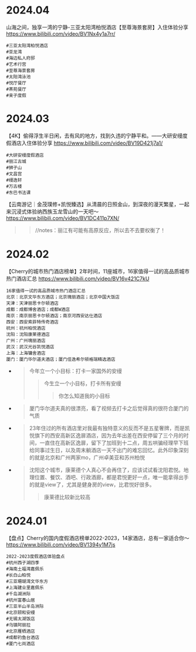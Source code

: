 
# 2024.04

山海之间，独享一湾的宁静-三亚太阳湾柏悦酒店【至尊海景套房】入住体验分享 https://www.bilibili.com/video/BV1Nx4y1a7rr/
```console
#三亚太阳湾柏悦酒店
#亚龙湾
#海边私人府邸
#艺术行宫
#至尊海景套房
#太阳湾泳池
#悦厅餐厅
#茶苑餐厅
#亲子度假
```

# 2024.03

【4K】偷得浮生半日闲，去有风的地方，找到久违的宁静平和。——大研安缦度假酒店入住体验分享 https://www.bilibili.com/video/BV19D421j7a1/
```console
#大研安缦度假酒店
#丽江古城
#狮子山
#文昌宫
#缦逸轩
#万古楼
#东巴书法课
```

【云南游记｜金茂璞修+凯悦臻选】从清晨的日照金山，到深夜的漫天繁星，一起来沉浸式体验纳西族玉龙雪山的一天吧～ https://www.bilibili.com/video/BV1DC411p7XN/
>> //notes：丽江有可能有高原反应，所以去不去要权衡了！

# 2024.02

【Cherry的城市热门酒店榜单】2年时间，11座城市，16家值得一试的高品质城市热门酒店汇总 https://www.bilibili.com/video/BV16v421C7kU
```console
16家值得一试的高品质城市热门酒店汇总
北京：北京文华东方酒店；北京瑰丽酒店；北京中国大饭店
天津：天津丽思卡尔顿酒店
成都：成都博舍酒店；成都W酒店
南京：南京丽思卡尔顿酒店；南京河西安达仕酒店
西安：西安索菲特传奇酒店
杭州：杭州柏悦酒店
沈阳：沈阳康莱德酒店
广州：广州瑰丽酒店
武汉：武汉光谷凯悦酒店
上海：上海镛舍酒店
厦门：厦门华尔道夫酒店；厦门佳逸希尔顿格瑞精选酒店
```
- > 今年立一个小目标：打卡一家国外的安缦
  >> 今生立一个小目标，打卡所有安缦
  >>> 你怎么知道我的小目标
- > 厦门华尔道夫真的很漂亮，看了视频去打卡之后觉得真的很符合厦门的气质
- > 23年住过的所有酒店里对我最有独特意义的反而不是五星奢牌，而是凯悦旗下的西安高新区逸扉酒店，因为去年出差在西安停留了三个月的时间，一直住在高新区逸扉，留下了加班到十二点，周五哄骗经理早下班给同事过生日，以及周末躺酒店一天不出门的难忘回忆。此外印象深刻的就是北京和广州两家mo，广州卓美亚和苏州柏悦
- > 沈阳这个城市，康莱德个人真心不会再住了，应该试试看沈阳君悦。地理位置、餐饮、酒吧、行政酒廊，都是君悦更好一点，唯一能拿得出手的就是view了，尤其是健身房的view，比君悦好很多。
  >> 康莱德比较新比较高

# 2024.01

【盘点】Cherry的国内度假酒店榜单2022-2023，14家酒店，总有一家适合你～ https://www.bilibili.com/video/BV1394y1M7js
```console
2022-2023度假酒店体验盘点
#杭州西子湖四季
#海南土福湾嘉佩乐
#长白山柏悦
#三亚珊瑚湾文华东方
#上海建业里嘉佩乐
#千岛湖洲际
#杭州富春山居
#三亚半山半岛洲际
#北京颐和安缦
#无锡太湖饭店
#乌镇阿丽拉
#北京雁栖酒店
#成都钓鱼台酒店
#厦门七尚酒店
```
